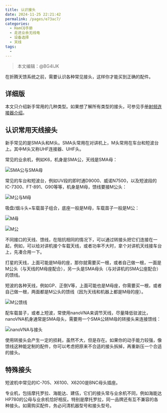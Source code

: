 ```yaml
---
title: 认识接头
date: 2024-11-25 22:21:42
permalink: /pages/e73ac7/
categories:
  - HamCQ手册
  - 走进业余无线电
  - 设备选择
  - 天线
tags:
  - 
---
```


> 本文编辑：@BG4IJK

在折腾天馈系统之前，需要认识各种常见接头，这样你才能买到正确的配件。

## 详细版

本文只介绍新手常用的几种类型。如果想了解所有类型的接头，可参见手册[射频连接器介绍](/pages/47edd6e/)。

## 认识常用天线接头

新手常见的是SMA头和M头。SMA头常用在对讲机上，M头常用在车台和短波台上。其中M头又称UHF连接器、UHF头。

常见的业余机，例如K6，机身是SMA公，天线是SMA母：

![SMA公与SMA母](/img/0203/04_01_1_sma.jpg)

常见的车台和短波台，例如UV段的即时通D9000、威诺N7500，以及短波段的IC-7300、FT-891、G90等等，机身是M母，馈线要接M公头：

![M公与M母](/img/0203/04_01_2_m.jpg)

吸盘/烟斗头+车载苗子组合，底座一般是M母，车载苗子一般是M公：

![M母](/img/0203/04_01_3_m-f.jpg)

![M公](/img/0203/04_01_4_m-m.jpg)

不同接口的天线、馈线，在阻抗相同的情况下，可以通过转接头把它们连接在一起，例如，可以给对讲机接个车载天线，或者功率不大时，拿个对讲机天线接车台上，先凑合用一下。

打星的天线，上面可能是M母的座，那你就需要买一根，或者自己做一根，一面是M公头（与天线的M母座配合），另一头是SMA母头（与对讲机的SMA公座配合）的馈线。

短波的各种天线，例如GP、正倒V等，上面可能也是M母座，你需要买一根，或者自己做一根，两面都是M公头的馈线（因为天线和机器上都是M母的座）。

![M公馈线](/img/0203/04_01_5_mmm.jpg)

配车载苗子，或者上短波，常使用nanoVNA来调节天线，尽量降低驻波比，nanoVNA机身通常是SMA母头，需要用一个SMA公转M母的转接头来连接馈线：

![nanoVNA与接头](/img/0203/04_01_6_nanovna.jpg)

使用转接头会产生一定的损耗，虽然不大，但是存在。如果你的动手能力较强，像馈线这种能定制的配件，你可以考虑把原来不合适的接头拆掉，再重新压一个合适的接头。

## 特殊接头

短波机中常见的IC-705、X6100、X6200是BNC母头插座。

专业机，包括摩托罗拉、海能达、建伍，它们的接头常与业余机不同，例如海能达HP780的公母与业余机恰好相反。特别是摩托罗拉，同一品牌还有互不兼容的各种接头。如需购买配件，务必问清机器型号和接头型号。

